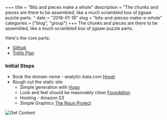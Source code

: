 +++
title = "Bits and pieces make a whole"
description = "The chunks and pieces are there to be assembled, like a much scrambled box of jigsaw puzzle parts.  "
date = "2016-01-18"
slug = "bits-and-pieces-make-a-whole"
categories = ["blog", "group"]
+++
The chunks and pieces are there to be assembled, like a much scrambled box of jigsaw puzzle parts.  

Here's the core parts:

* [Github](https://github.com/nryberg/analytic-kata)
* [Trello Plan](https://trello.com/b/H1aUTNxd/analytic-kata)

### Initial Steps

* Book the domain name - analytic-kata.com [Hover](https://www.hover.com/)
* Rough out the static site
	* Simple generation with [Hugo]( https://gohugo.io/)
	* Look and feel should be reasonably clean [Foundation](http://foundation.zurb.com/ )
	* Hosting - Amazon S3
	* Simple Graphics  [The Noun Project]( https://thenounproject.com/search/?q=analytics )

![Get Content](../static/images/get_content.png)
